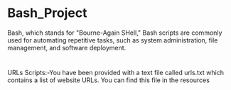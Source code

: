 # Bash_Project
Bash, which stands for "Bourne-Again SHell,"
Bash scripts are commonly used for automating repetitive tasks, such as system administration, file management, and software deployment.
#
URLs Scripts:-You have been provided with a text file called urls.txt which contains a list of
website URLs. You can find this file in the resources

